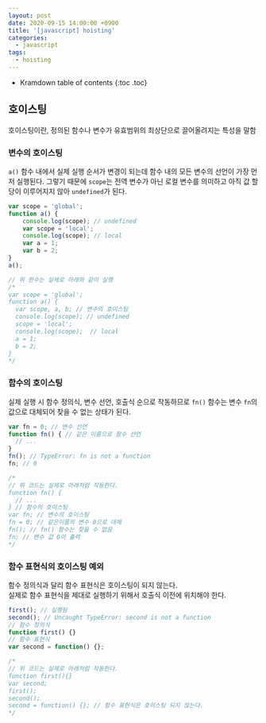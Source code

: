 ```yaml
---
layout: post
date: 2020-09-15 14:00:00 +0900
title: '[javascript] hoisting'
categories:
  - javascript
tags:
  - hoisting
---
```


* Kramdown table of contents
{:toc .toc}

## 호이스팅
호이스팅이란, 정의된 함수나 변수가 유효범위의 최상단으로 끌어올려지는 특성을 말함  

### 변수의 호이스팅

`a()` 함수 내에서 실제 실행 순서가 변경이 되는데 함수 내의 모든 변수의 선언이 가장 먼저 실행된다.
그렇기 때문에 `scope`는 전역 변수가 아닌 로컬 변수를 의미하고 아직 값 할당이 이루어지지 않아 `undefined`가 된다.  

```js
var scope = 'global';
function a() {
	console.log(scope); // undefined
	var scope = 'local';
	console.log(scope); // local
	var a = 1;
	var b = 2;
}
a();

// 위 한수는 실제로 아래와 같이 실행
/*
var scope = 'global';
function a() {
  var scope, a, b; // 변수의 호이스팅
  console.log(scope); // undefined
  scope = 'local';
  console.log(scope);  // local
  a = 1;
  b = 2;
}
*/
```

### 함수의 호이스팅

실제 실행 시 함수 정의식, 변수 선언, 호출식 순으로 작동하므로 `fn()` 함수는 변수 `fn`의 값으로 대체되어 찾을 수 없는 상태가 된다.

```js
var fn = 0; // 변수 선언
function fn() { // 같은 이름으로 함수 선언
  // ...
}
fn(); // TypeError: fn is not a function
fn; // 0

/*
// 위 코드는 실제로 아래처럼 작동한다.
function fn() {
  // ...
} // 함수의 호이스팅
var fn; // 변수의 호이스팅
fn = 0; // 같은이름의 변수 0으로 대체
fn(); // fn() 함수는 찾을 수 없음
fn; // 변수 값 0이 출력
*/
```

### 함수 표현식의 호이스팅 예외

함수 정의식과 달리 함수 표현식은 호이스팅이 되지 않는다.  
실제로 함수 표현식을 제대로 실행하기 위해서 호출식 이전에 위치해야 한다.  

```js
first(); // 실행됨
second(); // Uncaught TypeError: second is not a function
// 함수 정의식
function first() {}
// 함수 표현식
var second = function() {};

/*
// 위 코드는 실제로 아래처럼 작동한다.
function first(){}
var second;
first();
second();
second = function() {}; // 함수 표현식은 호이스팅 되지 않는다.
*/
```
